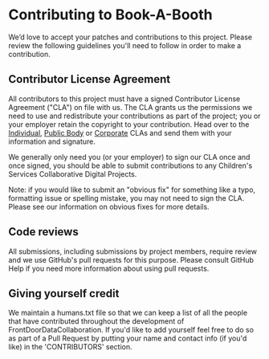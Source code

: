 # Contributing to Book-A-Booth

We’d love to accept your patches and contributions to this project. Please review the following guidelines you'll need to follow in order to make a contribution.

## Contributor License Agreement
All contributors to this project must have a signed Contributor License Agreement ("CLA") on file with us. The CLA grants us the permissions we need to use and redistribute your contributions as part of the project; you or your employer retain the copyright to your contribution. Head over to the [Individual](https://www.sfdl.org.uk/docs/Individual_CLA.docx), [Public Body](https://www.sfdl.org.uk/docs/Public_body_CLA.docx) or [Corporate](https://www.sfdl.org.uk/docs/Corporate_CLA.docx) CLAs and send them with your information and signature.

We generally only need you (or your employer) to sign our CLA once and once signed, you should be able to submit contributions to any Children's Services Collaborative Digital Projects.

Note: if you would like to submit an "obvious fix" for something like a typo, formatting issue or spelling mistake, you may not need to sign the CLA. Please see our information on obvious fixes for more details.

## Code reviews
All submissions, including submissions by project members, require review and we use GitHub's pull requests for this purpose. Please consult GitHub Help if you need more information about using pull requests.

## Giving yourself credit
We maintain a humans.txt file so that we can keep a list of all the people that have contributed throughout the development of FrontDoorDataCollaboration. If you'd like to add yourself feel free to do so as part of a Pull Request by putting your name and contact info (if you'd like) in the 'CONTRIBUTORS' section.
